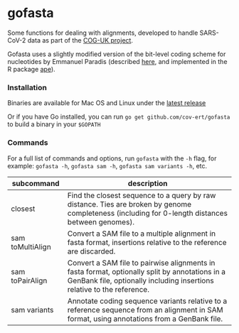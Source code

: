 # gofasta

Some functions for dealing with alignments, developed to handle SARS-CoV-2 data as part of the [COG-UK project](https://www.cogconsortium.uk/).


Gofasta uses a slightly modified version of the bit-level coding scheme for nucleotides by Emmanuel Paradis (described [here](http://ape-package.ird.fr/misc/BitLevelCodingScheme.html), and implemented in the R package [ape](https://doi.org/10.1093/bioinformatics/btg412)).

### Installation

Binaries are available for Mac OS and Linux under the [latest release](https://github.com/cov-ert/gofasta/releases/latest)

Or if you have Go installed, you can run `go get github.com/cov-ert/gofasta` to build a binary in your `$GOPATH`


### Commands

For a full list of commands and options, run `gofasta` with the `-h` flag, for example: `gofasta -h`,  `gofasta sam -h`, `gofasta sam variants -h`, etc.



| subcommand       | description                                                                                                                                                                  |
|------------------|------------------------------------------------------------------------------------------------------------------------------------------------------------------------------|
| closest          | Find the closest sequence to a query by raw distance. Ties are broken by genome completeness (including for 0-length distances between genomes).                             |
| sam toMultiAlign | Convert a SAM file to a multiple alignment in fasta format, insertions   relative to the reference are discarded.                                                            |
| sam toPairAlign  | Convert a SAM file to pairwise alignments in fasta format, optionally   split by annotations in a GenBank file, optionally including insertions   relative to the reference. |
| sam variants     | Annotate coding sequence variants relative to a reference sequence from   an alignment in SAM format, using annotations from a GenBank file.                              |                            |


